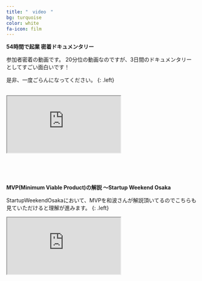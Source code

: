 ```yaml
---
title: "　video　"
bg: turquoise
color: white
fa-icon: film
---
```


**54時間で起業 密着ドキュメンタリー**

参加者密着の動画です。
20分位の動画なのですが、3日間のドキュメンタリーとしてすごい面白いです！

是非、一度ごらんになってください。
{: .left}

<br>
<div class="icontain"><iframe src="http://www.youtube.com/embed/r3jPaVQaChU" allowfullscreen></iframe></div>

<br><br><br>

**MVP(Minimum Viable Product)の解説 〜Startup Weekend Osaka**

StartupWeekendOsakaにおいて、MVPを和波さんが解説頂いてるのでこちらも見ていただけると理解が進みます。
{: .left}

<div class="icontain"><iframe src="http://www.youtube.com/embed/r8P5txn_GBo" allowfullscreen></iframe></div>
<br>


